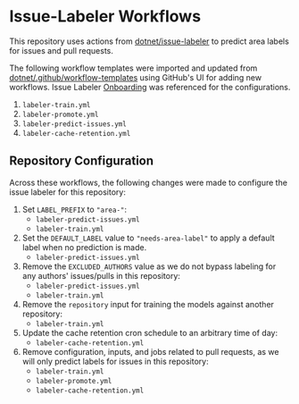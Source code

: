# Issue-Labeler Workflows

This repository uses actions from [dotnet/issue-labeler](https://github.com/dotnet/issue-labeler) to predict area labels for issues and pull requests.

The following workflow templates were imported and updated from [dotnet/.github/workflow-templates](https://github.com/dotnet/.github/tree/main/workflow-templates) using
GitHub's UI for adding new workflows. Issue Labeler [Onboarding](https://github.com/dotnet/issue-labeler/wiki/Onboarding) was referenced for the configurations.

1. `labeler-train.yml`
2. `labeler-promote.yml`
3. `labeler-predict-issues.yml`
4. `labeler-cache-retention.yml`

## Repository Configuration

Across these workflows, the following changes were made to configure the issue labeler for this repository:

1. Set `LABEL_PREFIX` to `"area-"`:
    - `labeler-predict-issues.yml`
    - `labeler-train.yml`
2. Set the `DEFAULT_LABEL` value to `"needs-area-label"` to apply a default label when no prediction is made.
    - `labeler-predict-issues.yml`
3. Remove the `EXCLUDED_AUTHORS` value as we do not bypass labeling for any authors' issues/pulls in this repository:
    - `labeler-predict-issues.yml`
    - `labeler-train.yml`
4. Remove the `repository` input for training the models against another repository:
    - `labeler-train.yml`
5. Update the cache retention cron schedule to an arbitrary time of day:
    - `labeler-cache-retention.yml`
6. Remove configuration, inputs, and jobs related to pull requests, as we will only predict labels for issues in this repository:
    - `labeler-train.yml`
    - `labeler-promote.yml`
    - `labeler-cache-retention.yml`
